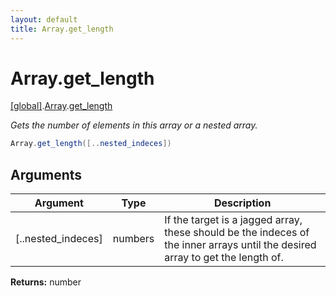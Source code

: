 ```yaml
---
layout: default
title: Array.get_length
---
```


# Array.get_length

[\[global\]]({{site.baseurl}}/docs/).[Array]({{site.baseurl}}/docs/Array/).[get_length]({{site.baseurl}}/docs/Array/get_length/)

_Gets the number of elements in this array or a nested array._

```cs
Array.get_length([..nested_indeces])
```

## Arguments

<table>
  <col width="15%">
  <col width="15%">
  <thead>
    <tr>
      <th>Argument</th>
      <th>Type</th>
      <th>Description</th>
    </tr>
  </thead>
  <tbody>
    <tr>
      <td>[..nested_indeces]</td>
      <td>numbers</td>
      <td>If the target is a jagged array, these should be the indeces of the inner arrays until the desired array to get the length of.</td>
    </tr>
  </tbody>
</table>

**Returns:** number
